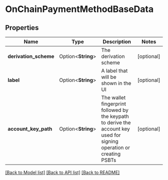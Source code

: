 # OnChainPaymentMethodBaseData

## Properties

Name | Type | Description | Notes
------------ | ------------- | ------------- | -------------
**derivation_scheme** | Option<**String**> | The derivation scheme | [optional]
**label** | Option<**String**> | A label that will be shown in the UI | [optional]
**account_key_path** | Option<**String**> | The wallet fingerprint followed by the keypath to derive the account key used for signing operation or creating PSBTs | [optional]

[[Back to Model list]](../README.md#documentation-for-models) [[Back to API list]](../README.md#documentation-for-api-endpoints) [[Back to README]](../README.md)


